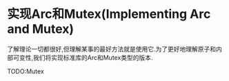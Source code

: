 # 实现Arc和Mutex(Implementing Arc and Mutex)

了解理论一切都很好,但理解某事的最好方法就是使用它.为了更好地理解原子和内部可变性,我们将实现标准库的Arc和Mutex类型的版本.

TODO:Mutex